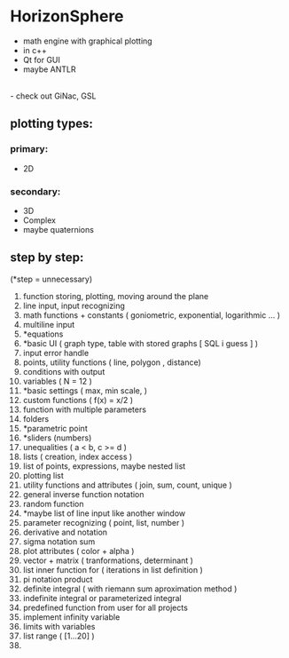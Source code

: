 # HorizonSphere

 - math engine with graphical plotting
 - in c++
 - Qt for GUI
 - maybe ANTLR
 <br>
 - check out GiNac, GSL

## plotting types:

### primary:
  - 2D

### secondary:
  - 3D
  - Complex
  - maybe quaternions




## step by step: 
(*step = unnecessary)

1. function storing, plotting, moving around the plane
2. line input, input recognizing
3. math functions + constants ( goniometric, exponential, logarithmic ... )
4. multiline input
5. *equations
6. *basic UI ( graph type, table with stored graphs [ SQL i guess ] )
7. input error handle
8. points, utility functions ( line, polygon , distance)
9. conditions with output
10. variables ( N = 12 )
11. *basic settings ( max, min scale, )
12. custom functions ( f(x) = x/2 )
13. function with multiple parameters
14. folders
15. *parametric point
16. *sliders (numbers)
17. unequalities ( a < b, c >= d )
18. lists ( creation, index access )
19. list of points, expressions, maybe nested list
20. plotting list
21. utility functions and attributes ( join, sum, count, unique )
22. general inverse function notation
23. random function
24. *maybe list of line input like another window
25. parameter recognizing ( point, list, number )
26. derivative and notation
27. sigma notation sum
28. plot attributes ( color + alpha )
29. vector + matrix ( tranformations, determinant )
30. list inner function for ( iterations in list definition )
31. pi notation product 
32. definite integral ( with riemann sum aproximation method )
33. indefinite integral or parameterized integral
34. predefined function from user for all projects
35. implement infinity variable
36. limits with variables
37. list range ( [1...20] )
38. 